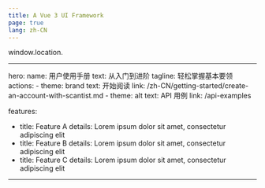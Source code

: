 ```yaml
---
title: A Vue 3 UI Framework
page: true
lang: zh-CN
---
```


<ClientOnly>
  window.location.
</ClientOnly>

---
hero:
  name: 用户使用手册
  text: 从入门到进阶
  tagline: 轻松掌握基本要领
  actions:
    - theme: brand
      text: 开始阅读
      link: /zh-CN/getting-started/create-an-account-with-scantist.md
    - theme: alt
      text: API 用例
      link: /api-examples

features:
  - title: Feature A
    details: Lorem ipsum dolor sit amet, consectetur adipiscing elit
  - title: Feature B
    details: Lorem ipsum dolor sit amet, consectetur adipiscing elit
  - title: Feature C
    details: Lorem ipsum dolor sit amet, consectetur adipiscing elit
---
